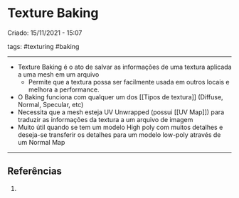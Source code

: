 # Texture Baking
Criado: 15/11/2021 - 15:07

tags: #texturing #baking 

---

- Texture Baking é o ato de salvar as informações de uma textura aplicada a uma mesh em um arquivo
  - Permite que a textura possa ser facilmente usada em outros locais e melhora a performance.
- O Baking funciona com qualquer um dos [[Tipos de textura]] (Diffuse, Normal, Specular, etc)
- Necessita que a mesh esteja UV Unwrapped (possui [[UV Map]]) para traduzir as informações da textura a um arquivo de imagem
- Muito útil quando se tem um modelo High poly com muitos detalhes e deseja-se transferir os detalhes para um modelo low-poly através de um Normal Map

---
## Referências
1.